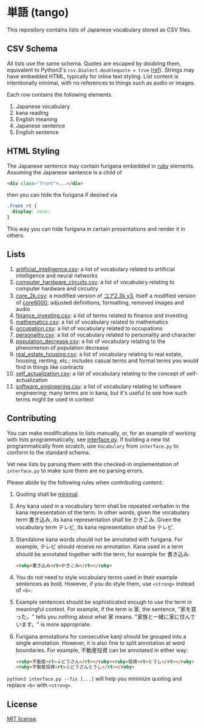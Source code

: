 # 単語 (tango)

This repository contains lists of Japanese vocabulary stored as CSV files.

## CSV Schema

All lists use the same schema. Quotes are escaped by doubling them, equivalent to
Python3's `csv.Dialect.doublequote = true`
([ref](https://docs.python.org/3/library/csv.html#csv.Dialect.doublequote)). Strings
may have embedded HTML, typically for inline text styling. List content is intentionally
minimal, with no references to things such as audio or images.

Each row contains the following elements.

1. Japanese vocabulary
1. kana reading
1. English meaning
1. Japanese sentence
1. English sentence

## HTML Styling

The Japanese sentence may contain furigana embedded in
[ruby](https://developer.mozilla.org/en-US/docs/Web/HTML/Element/ruby) elements. Assuming
the Japanese sentence is a child of

```html
<div class="front">...</div>
```

then you can hide the furigana if desired via

```css
.front rt {
  display: none;
}
```

This way you can hide furigana in certain presentations and render it in others.

## Lists

1. [artificial\_intelligence.csv](./lists/artificial_intelligence.csv): a list of
   vocabulary related to artificial intelligence and neural networks
1. [computer\_hardware\_circuits.csv](./lists/computer_hardware_circuits.csv): a list of
   vocabulary relating to computer hardware and circuitry
1. [core\_2k.csv](./lists/core_2k.csv): a modified version of
   [コア2.3k v3](https://anacreondjt.gitlab.io/docs/coredeck/), itself a modified
   version of [core6000](https://core6000.neocities.org/); adjusted
   definitions, formatting, removed images and audio
1. [finance\_investing.csv](./lists/finance_investing.csv): a list of terms related to
   finance and investing
1. [mathematics.csv](./lists/mathematics.csv): a list of vocabulary related to
   mathematics
1. [occupation.csv](./lists/occupation.csv): a list of vocabulary related to occupations
1. [personality.csv](./lists/personality.csv): a list of vocabulary related to
   personality and character
1. [population\_decrease.csv](./lists/population_decrease.csv): a list of vocabulary
   relating to the phenomenon of population decrease
1. [real\_estate\_housing.csv](./lists/real_estate_housing.csv): a list of vocabulary
   relating to real estate, housing, renting, etc.; includes casual terms and formal
   terms you would find in things like contracts
1. [self\_actualization.csv](./lists/self_actualization.csv): a list of vocabulary
   relating to the concept of self-actualization
1. [software\_engineering.csv](./lists/software_engineering.csv): a list of vocabulary
   relating to software engineering; many terms are in kana, but it's useful to see
   how such terms might be used in context

## Contributing

You can make modifications to lists manually, or, for an example of working with lists
programmatically, see [interface.py](./interface.py). If building a new list
programmatically from scratch, use `Vocabulary` from `interface.py` to conform to the
standard schema.

Vet new lists by parsing them with the checked-in implementation of `interface.py` to
make sure there are no parsing errors.

Please abide by the following rules when contributing content:

1. Quoting shall be
   [minimal](https://docs.python.org/3.13/library/csv.html#csv.QUOTE_MINIMAL).
1. Any kana used in a vocabulary term shall be repeated verbatim in the kana
   representation of the term. In other words, given the vocabulary term
   書き込み, its kana representation shall be かきこみ. Given the vocabulary
   term テレビ, its kana representation shall be テレビ.
1. Standalone kana words should not be annotated with furigana. For example,
   テレビ should receive no annotation. Kana used in a term should be
   annotated together with the term, for example for 書き込み:

   ```html
   <ruby>書き込み<rt>かきこみ</rt></ruby>
   ```
1. You do not need to style vocabulary terms used in their example sentences
   as bold. However, if you do style them, use `<strong>` instead of `<b>`.
1. Example sentences should be sophisticated enough to use the term in
   meaningful context. For example, if the term is 家, the sentence,
   "家を買った。" tells you nothing about what 家 means.
   "家族と一緒に家に住んでいます。" is more appropriate.
1. Furigana annotations for consecutive kanji should be grouped into a single
   annotation. However, it is also fine to split annotation at word boundaries.
   For example, 不動産投資 can be annotated in either way:

   ```html
   <ruby>不動産<rt>ふどうさん</rt></ruby><ruby>投資<rt>とうし</rt></ruby>
   <ruby>不動産投資<rt>ふどうさんとうし</rt></ruby>
   ```

`python3 interface.py --fix [...]` will help you minimize quoting and replace
`<b>` with `<strong>`.

## License

[MIT license](./LICENSE).
